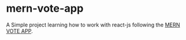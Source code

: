 # mern-vote-app

A Simple project learning how to work with react-js following the [MERN VOTE APP](https://www.youtube.com/playlist?list=PLBeQxJQNprbgrNfcntLO8N2Y-dzlMZXZe).

